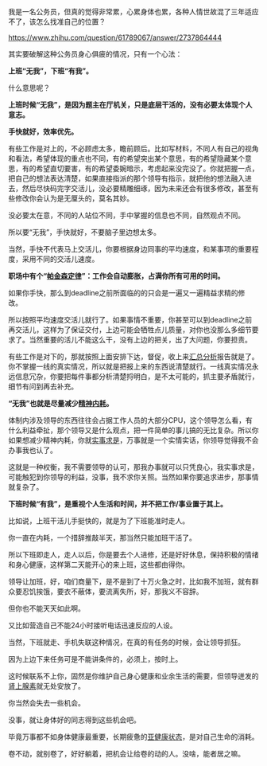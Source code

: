 我是一名公务员，但真的觉得非常累，心累身体也累，各种人情世故混了三年适应不了，该怎么找准自己的位置？

https://www.zhihu.com/question/61789067/answer/2737864444

其实要破解这种公务员身心俱疲的情况，只有一个心法：

**上班“无我”，下班“有我”。**

什么意思呢？

**上班时候“无我”，是因为题主在厅机关，只是底层干活的，没有必要太体现个人意志。**

**手快就好，效率优先。**

有些工作是对上的，不必顾虑太多，瞻前顾后。比如写材料，不同人有自己的视角和看法，希望体现的重点也不同，有的希望突出某个意思，有的希望隐藏某个意思，有的希望直切要害，有的希望委婉暗示，考虑起来没完没了。你就把握一点，把自己的想法表达清楚，如果直接指派的那个领导有指示，就把他的想法融入进去，然后尽快码完字交活儿，没必要精雕细琢，因为未来还会有很多修改，甚至有些修改你会认为是无厘头的，莫名其妙。

没必要太在意，不同的人站位不同，手中掌握的信息也不同，自然观点不同。

所以要“无我”，手快就好，不要脑子里边想太多。

当然，手快不代表马上交活儿，你要根据身边同事的平均速度，和某事项的重要程度，采用不同的交活儿速度。

**职场中有个“[帕金森定律](https://www.zhihu.com/search?q=%E5%B8%95%E9%87%91%E6%A3%AE%E5%AE%9A%E5%BE%8B&search_source=Entity&hybrid_search_source=Entity&hybrid_search_extra=%7B%22sourceType%22%3A%22answer%22%2C%22sourceId%22%3A2737864444%7D)”：工作会自动膨胀，占满你所有可用的时间。**

如果你手快，那么到deadline之前所面临的的只会是一遍又一遍精益求精的修改。

所以按照平均速度交活儿就行了。如果事情不重要，你甚至可以到deadline之前再交活儿，这样为了保证交付，上边可能会牺牲点儿质量，对你也没那么多细节要求了。当然重要的活儿不能这么干，没有上边的把关，出了大问题，你要担责。

有些工作是对下的，那就按照上面安排下达，督促，收上来[汇总分析](https://www.zhihu.com/search?q=%E6%B1%87%E6%80%BB%E5%88%86%E6%9E%90&search_source=Entity&hybrid_search_source=Entity&hybrid_search_extra=%7B%22sourceType%22%3A%22answer%22%2C%22sourceId%22%3A2737864444%7D)报告就是了。你不掌握一线的真实情况，所以就是把报上来的东西说清楚就行。一线真实情况永远信息冗杂，你要把每件事都分析清楚捋明白，是不太可能的，抓主要矛盾就行，细节有问到再去补充。

**“无我”也就是尽量减少[精神内耗](https://www.zhihu.com/search?q=%E7%B2%BE%E7%A5%9E%E5%86%85%E8%80%97&search_source=Entity&hybrid_search_source=Entity&hybrid_search_extra=%7B%22sourceType%22%3A%22answer%22%2C%22sourceId%22%3A2737864444%7D)。**

体制内涉及领导的东西往往会占据工作人员的大部分CPU，这个领导怎么看，有什么利益牵扯，那个领导又是什么观点，把一件简单的事儿搞的无比复杂。所以你如果想减少精神内耗，你就[实事求是](https://www.zhihu.com/search?q=%E5%AE%9E%E4%BA%8B%E6%B1%82%E6%98%AF&search_source=Entity&hybrid_search_source=Entity&hybrid_search_extra=%7B%22sourceType%22%3A%22answer%22%2C%22sourceId%22%3A2737864444%7D)，万事就是一个实情实话，你领导觉得我不会办事我也认了。

这就是一种权衡，我不需要领导的认可，那我办事就可以只凭良心，我实事求是，可能触犯到你领导的利益，没事，我不求你关照。当然如果你要追求进步，那事情就复杂了。

**下班时候“有我”，是重视个人生活和时间，并不把工作/事业置于其上。**

比如说，上班干活儿手挺快的，就是为了下班能准时走人。

你一直在内耗，一个措辞推敲半天，那当然只能加班干活了。

所以下班即走人，走人以后，你是要去个人进修，还是好好休息，保持积极的情绪和身心健康，这样第二天能开心的来上班，这些都由得你。

领导让加班，好，咱们商量下，是不是到了十万火急之时，比如我不加班，就有群众要忍饥挨饿，要衣不蔽体，要流离失所，好，那我义不容辞。

但你也不能天天如此啊。

又比如营造自己不能24小时接听电话迅速反应的人设。

当然，下班就走、手机失联这种情况，在真的有任务的时候，会让领导抓狂。

因为上边下来任务可是不能讲条件的，必须上，按时上。

这时候联系不上你，固然是你维护自己身心健康和业余生活的需要，但领导迸发的[肾上腺素](https://www.zhihu.com/search?q=%E8%82%BE%E4%B8%8A%E8%85%BA%E7%B4%A0&search_source=Entity&hybrid_search_source=Entity&hybrid_search_extra=%7B%22sourceType%22%3A%22answer%22%2C%22sourceId%22%3A2737864444%7D)就无处安放了。

你当然会失去一些机会。

没事，就让身体好的同志得到这些机会吧。

毕竟万事都不如身体健康最重要，长期疲惫的[亚健康状态](https://www.zhihu.com/search?q=%E4%BA%9A%E5%81%A5%E5%BA%B7%E7%8A%B6%E6%80%81&search_source=Entity&hybrid_search_source=Entity&hybrid_search_extra=%7B%22sourceType%22%3A%22answer%22%2C%22sourceId%22%3A2737864444%7D)，是对自己生命的消耗。

卷不动，就别卷了，好好躺着，把机会让给卷的动的人。没啥，能者居之嘛。